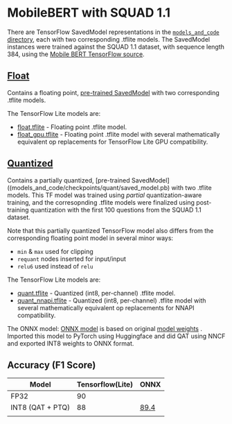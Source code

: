 # MobileBERT with SQUAD 1.1

There are TensorFlow SavedModel representations in the [`models_and_code` directory](models_and_code/checkpoints),
each with two corresponding .tflite models. The SavedModel instances were trained against the SQUAD 1.1 dataset, with
sequence length 384, using the [Mobile BERT TensorFlow source](https://github.com/google-research/google-research/commit/ec663b464b060d24d9f86c6ac155f6734d82f0e1).

## [Float](models_and_code/checkpoints/float)
Contains a floating point, [pre-trained SavedModel](models_and_code/checkpoints/float/saved_model.pb)
with two corresponding .tflite models.

The TensorFlow Lite models are:
 * [float.tflite](models_and_code/checkpoints/float/mobilebert_float_384.tflite) - Floating point .tflite model.
 * [float_gpu.tflite](models_and_code/checkpoints/float/mobilebert_float_384_gpu.tflite) - Floating point .tflite model with several mathematically equivalent op replacements for TensorFlow Lite GPU compatibility.

## [Quantized](models_and_code/checkpoints/quant)
Contains a partially quantized, [pre-trained SavedModel]((models_and_code/checkpoints/quant/saved_model.pb)
with two .tflite models. This TF model was trained using *partial* quantization-aware training, and
the corresopnding .tflite models were finalized using post-training quantization with the first 100
questions from the SQUAD 1.1 dataset.

Note that this partially quantized TensorFlow model also differs from the corresponding floating
point model in several minor ways:
 * `min` & `max` used for clipping
 * `requant` nodes inserted for input/input
 * `relu6` used instead of `relu`

The TensorFlow Lite models are:
 * [quant.tflite](models_and_code/checkpoints/float/mobilebert_int8_384.tflite) - Quantized (int8, per-channel) .tflite model.
 * [quant_nnapi.tflite](models_and_code/checkpoints/float/mobilebert_int8_384_nnapi.tflite) - Quantized (int8, per-channel) .tflite model with several mathematically equivalent op replacements for NNAPI compatibility.

The ONNX model:
[ONNX model](models_and_code/checkpoints/quant/mobilebert_squad11_int8_qdq_89.4f1.onnx) is based on original [model weights](https://storage.googleapis.com/cloud-tpu-checkpoints/mobilebert/uncased_L-24_H-128_B-512_A-4_F-4_OPT.tar.gz) . Imported this model to PyTorch using Huggingface and did QAT using NNCF and exported INT8 weights to ONNX format.
## Accuracy (F1 Score)

|Model | Tensorflow(Lite) | ONNX|
|------|------------------|----|
|FP32              |  90  ||
|INT8 (QAT + PTQ)  |  88  |[89.4](models_and_code/checkpoints/quant/mobilebert_squad11_int8_qdq_89.4f1.onnx)|
|||

